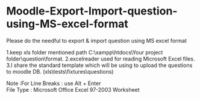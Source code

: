 # Moodle-Export-Import-question-using-MS-excel-format

Please do the needful to export & import question using MS excel format

1.keep xls folder mentioned path C:\xampp\htdocs\Your project folder\question\format.
2.excelreader used for reading Microsoft Excel files.
3.I share the standard template which  will be using to upload the questions to moodle DB.
(xls\tests\fixtures\questions)

Note :For Line Breaks : use  Alt + Enter  
       File Type : Microsoft Office Excel 97-2003 Worksheet
